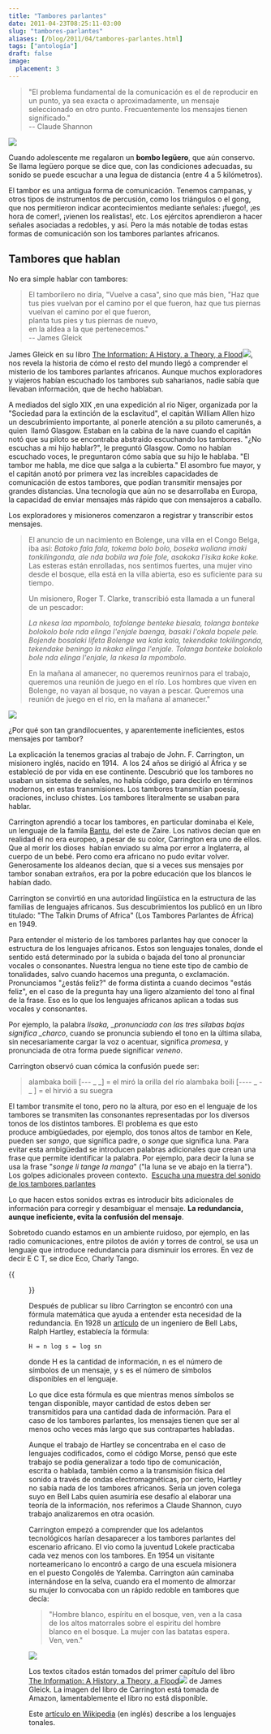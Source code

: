 ```yaml
---
title: "Tambores parlantes"
date: 2011-04-23T08:25:11-03:00
slug: "tambores-parlantes"
aliases: [/blog/2011/04/tambores-parlantes.html]
tags: ["antología"]
draft: false
image:
  placement: 3
---
```


> "El problema fundamental de la comunicación es el de reproducir en un
> punto, ya sea exacta o aproximadamente, un mensaje seleccionado en
> otro punto. Frecuentemente los mensajes tienen significado." \
> -- Claude Shannon

![](BomboLeguero.jpg)

Cuando adolescente me regalaron un **bombo legüero**, que aún conservo. Se
llama legüero porque se dice que, con las condiciones adecuadas, su
sonido se puede escuchar a una legua de distancia (entre 4 a 5
kilómetros).

El tambor es una antigua forma de comunicación. Tenemos campanas, y
otros tipos de instrumentos de percusión, como los triángulos o el gong,
que nos permitieron indicar acontecimientos mediante señales: ¡fuego!,
¡es hora de comer!, ¡vienen los realistas!, etc. Los ejércitos
aprendieron a hacer señales asociadas a redobles, y así. Pero la más
notable de todas estas formas de comunicación son los tambores parlantes
africanos.

## **Tambores que hablan**

No era simple hablar con tambores:

> El tamborilero no diría, "Vuelve a casa", sino que más bien,
> "Haz que tus pies vuelvan por el camino por el que fueron, haz que tus
> piernas vuelvan el camino por el que fueron,\
> planta tus pies y tus piernas de nuevo,\
> en la aldea a la que pertenecemos."\
> -- James Gleick

James Gleick en su libro [The Information: A History, a Theory, a
Flood](https://www.amazon.com/gp/product/0375423729/ref=as_li_qf_sp_asin_tl?ie=UTF8&tag=lanaturaledel-20&linkCode=as2&camp=217145&creative=399349&creativeASIN=0375423729)![](https://www.assoc-amazon.com/e/ir?t=lanaturaledel-20&l=as2&o=1&a=0375423729&camp=217145&creative=399349),
nos revela la historia de cómo el resto del mundo llegó a comprender el
misterio de los tambores parlantes africanos. Aunque muchos exploradores
y viajeros habían escuchado los tambores sub saharianos, nadie sabía que
llevaban información, que de hecho hablaban.

A mediados del siglo XIX ,en una expedición al rio Niger, organizada por
la "Sociedad para la extinción de la esclavitud", el capitán William
Allen hizo un descubrimiento importante, al ponerle atención a su piloto
camerunés, a quien  llamó Glasgow. Estaban en la cabina de la nave
cuando el capitán notó que su piloto se encontraba abstraido escuchando
los tambores. "¿No escuchas a mi hijo hablar?", le preguntó Glasgow.
Como no habían escuchado voces, le preguntaron cómo sabía que su hijo le
hablaba. "El tambor me habla, me dice que salga a la cubierta." El
asombro fue mayor, y el capitán anotó por primera vez
las increíbles capacidades de comunicación de estos tambores, que podían
transmitir mensajes por grandes distancias. Una tecnología que aún no se
desarrollaba en Europa, la capacidad de enviar mensajes más rápido que
con mensajeros a caballo.

Los exploradores y misioneros comenzaron a registrar y transcribir estos
mensajes.

> El anuncio de un nacimiento en Bolenge, una villa en el Congo Belga,
> iba así: *Batoko fala fala, tokema bolo bolo, boseka woliana imaki
> tonkilingonda, ale nda bobila wa fole fole, asokoka l\'isika koke
> koke.*
> Las esteras están enrolladas, nos sentimos fuertes, una mujer vino
> desde el bosque, ella está en la villa abierta, eso es suficiente para
> su tiempo.
>
> Un misionero, Roger T. Clarke, transcribió esta llamada a un funeral
> de un pescador:
>
> *La nkesa laa mpombolo, tofolange benteke biesala, tolanga bonteke
> bolokolo bole nda elinga l\'enjale baenga, basaki l\'okala bopele
> pele. Bojende bosalaki lifeta Bolenge wa kala kala, tekendake
> tokilingonda, tekendake beningo la nkaka elinga l\'enjale. Tolanga
> bonteke bolokolo bole nda elinga l\'enjale, la nkesa la mpombolo.*
>
> En la mañana al amanecer, no queremos reunirnos para el trabajo,
> queremos una reunión de juego en el río. Los hombres que viven en
> Bolenge, no vayan al bosque, no vayan a pescar. Queremos una reunión
> de juego en el rio, en la mañana al amanecer."

![](TamTam.jpg)

¿Por qué son tan grandilocuentes, y aparentemente ineficientes, estos
mensajes por tambor?

La explicación la tenemos gracias al trabajo de John. F. Carrington, un
misionero inglés, nacido en 1914.  A los 24 años se dirigió al África y
se estableció de por vida en ese continente. Descubrió que los tambores
no usaban un sistema de señales, no había código, para decirlo en
términos modernos, en estas transmisiones. Los tambores transmitían
poesía, oraciones, incluso chistes. Los tambores literalmente se usaban
para hablar.

Carrington aprendió a tocar los tambores, en particular dominaba el
Kele, un lenguaje de la famila
[Bantu](http://en.wikipedia.org/wiki/Bantu_languages), del este de
Zaire. Los nativos decían que en realidad él no era europeo, a pesar de
su color, Carrington era uno de ellos. Que al morir los dioses  habían
enviado su alma por error a Inglaterra, al cuerpo de un bebé. Pero como
era africano no pudo evitar volver. Generosamente los aldeanos decían,
que si a veces sus mensajes por tambor sonaban extraños, era por la
pobre educación que los blancos le habían dado.

Carrington se convirtió en una autoridad lingüistica en la estructura de
las familias de lenguajes africanos. Sus descubrimientos los publicó en
un libro titulado: "The Talkin Drums of Africa" (Los Tambores
Parlantes de África) en 1949.

Para entender el misterio de los tambores parlantes hay que conocer la
estructura de los lenguajes africanos. Estos son lenguajes tonales,
donde el sentido está determinado por la subida o bajada del tono al
pronunciar vocales o consonantes. Nuestra lengua no tiene este tipo de
cambio de tonalidades, salvo cuando hacemos una pregunta, o exclamación.
Pronunciamos "¿estás feliz?" de forma distinta a cuando decimos
"estás feliz", en el caso de la pregunta hay una ligero alzamiento del
tono al final de la frase. Eso es lo que los lenguajes africanos aplican
a todas sus vocales y consonantes.

Por ejemplo, la palabra *lisaka, \_pronunciada con las tres sílabas
bajas significa \_charco*, cuando se pronuncia subiendo el tono en la
última sílaba, sin necesariamente cargar la voz o acentuar, significa
*promesa*, y pronunciada de otra forma puede significar *veneno*.

Carrington observó cuan cómica la confusión puede ser:


> alambaka boili \[-*\--* \_ \_\] = el miró la orilla del río alambaka
> boili \[\-\-\-- \_ - \_ \] = el hirvió a su suegra

El tambor transmite el tono, pero no la altura, por eso en el lenguaje
de los tambores se transmiten las consonantes representadas por los
diversos tonos de los distintos tambores. El problema es que esto
produce ambigüedades, por ejemplo, dos tonos altos de tambor en Kele,
pueden ser *sango*, que significa padre, o *songe* que significa luna.
Para evitar esta ambigüedad se introducen palabras adicionales que crean
una frase que permite identificar la palabra. Por ejemplo, para decir la
luna se usa la frase "*songe li tange la manga*" ("la luna se ve
abajo en la tierra"). Los golpes adicionales proveen contexto. 
[Escucha una muestra del sonido de los tambores parlantes](http://www2.si.umich.edu/chico/instrument/sounds/tdrum.aiff)

Lo que hacen estos sonidos extras es introducir bits adicionales de
información para corregir y desambiguar el mensaje. **La redundancia,
aunque ineficiente, evita la confusión del mensaje**.

Sobretodo cuando estamos en un ambiente ruidoso, por ejemplo, en las
radio comunicaciones, entre pilotos de avión y torres de control, se usa
un lenguaje que introduce redundancia para disminuir los errores. En vez
de decir E C T, se dice Eco, Charly Tango.

{{<figure caption="Ralph Hartley" src="RalphHartley.jpg">}}

Después de publicar su libro Carrington se encontró con una fórmula
matemática que ayuda a entender esta necesidad de la redundancia. En
1928 un
[artículo](http://www.dotrose.com/etext/90_Miscellaneous/transmission_of_information_1928b.pdf)
de un ingeniero de Bell Labs, Ralph Hartley, establecía la fórmula:

    H = n log s = log sn

donde H es la cantidad de información, n es el número de símbolos de un
mensaje, y s es el número de símbolos disponibles en el lenguaje.

Lo que dice esta fórmula es que mientras menos símbolos se tengan
disponible, mayor cantidad de estos deben ser transmitidos para una
cantidad dada de información. Para el caso de los tambores parlantes,
los mensajes tienen que ser al menos ocho veces más largo que sus
contrapartes habladas.

Aunque el trabajo de Hartley se concentraba en el caso de lenguajes
codificados, como el código Morse, pensó que este trabajo se podía
generalizar a todo tipo de comunicación, escrita o hablada, también como
a la transmisión física del sonido a través de ondas electromagnéticas,
por cierto, Hartley no sabía nada de los tambores africanos. Sería
un joven colega suyo en Bell Labs quien asumiría ese desafío al elaborar
una teoría de la información, nos referimos a Claude Shannon, cuyo
trabajo analizaremos en otra ocasión.

Carrington empezó a comprender que los adelantos tecnológicos harían
desaparecer a los tambores parlantes del escenario africano. El vio como
la juventud Lokele practicaba cada vez menos con los tambores. En 1954
un visitante norteamericano lo encontró a cargo de una escuela misionera
en el puesto Congolés de Yalemba. Carrington aún caminaba internándose
en la selva, cuando era el momento de almorzar su mujer lo convocaba con
un rápido redoble en tambores que decía:

> "Hombre blanco, espíritu en el bosque, ven, ven a la casa de los
> altos matorrales sobre el espiritu del hombre blanco en el bosque. La
> mujer con las batatas espera. Ven, ven."

![](TalkingDrumsOfAfrica.jpg)

Los textos citados están tomados del primer capítulo del libro [The
Information: A History, a Theory, a
Flood](http://www.amazon.com/gp/product/0375423729/ref=as_li_qf_sp_asin_tl?ie=UTF8&tag=lanaturaledel-20&linkCode=as2&camp=217145&creative=399349&creativeASIN=0375423729)![](http://www.assoc-amazon.com/e/ir?t=lanaturaledel-20&l=as2&o=1&a=0375423729&camp=217145&creative=399349)
de James Gleick. La imagen del libro de Carrington está tomada de
Amazon, lamentablemente el libro no está disponible.

Este [artículo en
Wikipedia](http://en.wikipedia.org/wiki/Tonal_language) (en inglés)
describe a los lenguajes tonales.
